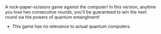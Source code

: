 A rock-paper-scissors game against the computer! In this version, anytime you lose two consecutive rounds, you'll be guaranteed to win the next round via the powers of quantum entanglment!

* This game has no relevance to actual quantum computers. 
